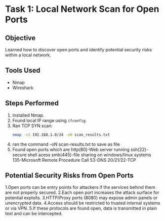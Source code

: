 # Task 1: Local Network Scan for Open Ports

## Objective
Learned how to discover open ports and identify potential security risks within a local network.

## Tools Used
- Nmap
- Wireshark 

## Steps Performed
1. Installed Nmap.
2. Found local IP range using `ifconfig`.
3. Ran TCP SYN scan:
   ```bash
   nmap -sS 192.168.1.0/24 -oN scan_results.txt
4. ran the command -oN scan-results.txt to save  as file 
5. Found open ports which are
     http(80)-Web server running
     ssh(22)-secure shell acess
     smb(445)-file sharing on windows/linux systems
     135-Microsoft Remote Procedure Call
     53-DNS
     20/21/22-TCP
## Potential Security Risks from Open Ports
1.Open ports can be entry points for attackers if the services behind them are not properly secured.
2.Each open port increases the attack surface for potential exploits.
3.HTTP/Proxy ports (8080) may expose admin panels or unencrypted data.
4.Access should be restricted to trusted internal systems or via VPN.
5.If these protocols are found open, data is transmitted in plain text and can be intercepted.  
     
